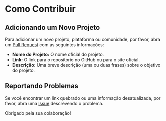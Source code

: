 # Como Contribuir

## Adicionando um Novo Projeto

Para adicionar um novo projeto, plataforma ou comunidade, por favor, abra um [Pull Request](https://github.com/ivolzkm/saude-open-source-brasil/pulls) com as seguintes informações:

* **Nome do Projeto:** O nome oficial do projeto.
* **Link:** O link para o repositório no GitHub ou para o site oficial.
* **Descrição:** Uma breve descrição (uma ou duas frases) sobre o objetivo do projeto.

## Reportando Problemas

Se você encontrar um link quebrado ou uma informação desatualizada, por favor, abra uma [Issue](https://github.com/ivolzkm/saude-open-source-brasil/issues) descrevendo o problema.

Obrigado pela sua colaboração!
